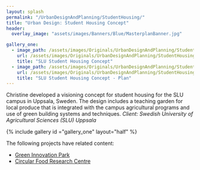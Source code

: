 ```yaml
---
layout: splash
permalink: "/UrbanDesignAndPlanning/StudentHousing/"
title: "Urban Design: Student Housing Concept"
header:
  overlay_image: "assets/images/Banners/Blue/MasterplanBanner.jpg"

gallery_one:
  - image_path: /assets/images/Originals/UrbanDesignAndPlanning/StudentHousingConcept/StudentHousing.jpg
    url: /assets/images/Originals/UrbanDesignAndPlanning/StudentHousingConcept/StudentHousing.jpg
    title: "SLU Student Housing Concept"
  - image_path: /assets/images/Originals/UrbanDesignAndPlanning/StudentHousingConcept/Plan.jpg
    url: /assets/images/Originals/UrbanDesignAndPlanning/StudentHousingConcept/Plan.jpg
    title: "SLU Student Housing Concept - Plan"
---
```


Christine developed a visioning concept for student housing for the SLU campus
in Uppsala, Sweden. The design includes a teaching garden for local produce
that is integrated with the campus agricultural programs and use of green
building systems and techniques. _Client: Swedish University of Agricultural
Sciences (SLU) Uppsala_

{% include gallery id ="gallery_one" layout="half" %}

The following projects have related content:

* [Green Innovation Park](/UrbanDesignAndPlanning/GreenInnovationPark)
* [Circular Food Research Centre](/UrbanDesignAndPlanning/CircularFoodResearch)
